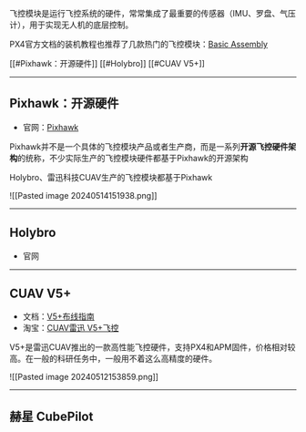 飞控模块是运行飞控系统的硬件，常常集成了最重要的传感器（IMU、罗盘、气压计），用于实现无人机的底层控制。

PX4官方文档的装机教程也推荐了几款热门的飞控模块：[Basic Assembly](https://docs.px4.io/main/en/assembly/)

[[#Pixhawk：开源硬件]]
[[#Holybro]]
[[#CUAV V5+]]

---
## Pixhawk：开源硬件

+ 官网：[Pixhawk](https://pixhawk.org/)

Pixhawk并不是一个具体的飞控模块产品或者生产商，而是一系列**开源飞控硬件架构**的统称，不少实际生产的飞控模块硬件都基于Pixhawk的开源架构

Holybro、雷迅科技CUAV生产的飞控模块都基于Pixhawk

![[Pasted image 20240514151938.png]]

---
## Holybro

+ 官网

---
##  CUAV V5+

+ 文档：[V5+布线指南](https://doc.cuav.net/tutorial/px4-tutorial/zh-hans/assembly/quick_start_cuav_v5_plus.html)
+ 淘宝：[CUAV雷迅 V5+飞控](https://item.taobao.com/item.htm?abbucket=17&id=594262853015&ns=1&priceTId=2147825917154993867335839e14eb&spm=a21n57.1.item.4.2327523clXAEtc)

V5+是雷迅CUAV推出的一款高性能飞控硬件，支持PX4和APM固件，价格相对较高。在一般的科研任务中，一般用不着这么高精度的硬件。

![[Pasted image 20240512153859.png]]

---
## 赫星 CubePilot

